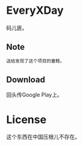 EveryXDay
=======
码儿匪。

Note
--------
```groovy
送给发现了这个项目的童鞋。
```

Download
--------
回头传Google Play上。

License
=======
这个东西在中国压根儿不存在。
